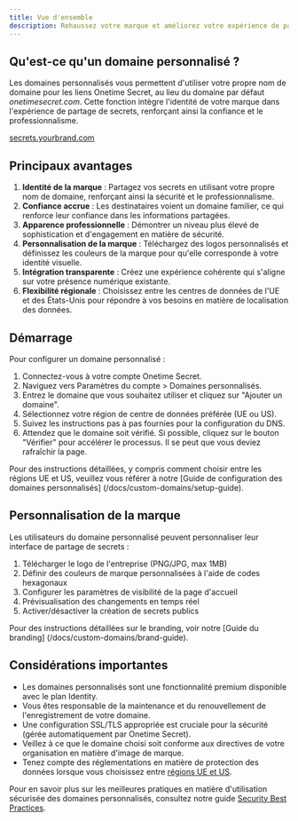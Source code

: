 ```yaml
---
title: Vue d'ensemble
description: Rehaussez votre marque et améliorez votre expérience de partage de secrets professionnels avec les Domaines personnalisés, une fonctionnalité avancée pour les agences, les entreprises et les utilisateurs chevronnés.
---
```


## Qu'est-ce qu'un domaine personnalisé ?

Les domaines personnalisés vous permettent d'utiliser votre propre nom de domaine pour les liens Onetime Secret, au lieu du domaine par défaut _onetimesecret.com_. Cette fonction intègre l'identité de votre marque dans l'expérience de partage de secrets, renforçant ainsi la confiance et le professionnalisme.

<div class="flex justify-center items-center my-10">
  <a href="https://onetimesecret.com/pricing" class="text-center inline-block">
    <span class="font-brand text-3xl sm:text-4xl md:text-5xl
                 bg-clip-text text-transparent
                 bg-gradient-to-r from-purple-400 via-pink-500 to-red-500
                 animate-flowing-colors
                 hover:animate-bounce
                 transition-all duration-300 ease-in-out
                 transform hover:scale-105
                 rounded-xl
                 dark:border-brand-600">
      secrets.yourbrand.com
    </span>
  </a>
</div>


## Principaux avantages

1. **Identité de la marque** : Partagez vos secrets en utilisant votre propre nom de domaine, renforçant ainsi la sécurité et le professionnalisme.
2. **Confiance accrue** : Les destinataires voient un domaine familier, ce qui renforce leur confiance dans les informations partagées.
3. **Apparence professionnelle** : Démontrer un niveau plus élevé de sophistication et d'engagement en matière de sécurité.
4. **Personnalisation de la marque** : Téléchargez des logos personnalisés et définissez les couleurs de la marque pour qu'elle corresponde à votre identité visuelle.
5. **Intégration transparente** : Créez une expérience cohérente qui s'aligne sur votre présence numérique existante.
6. **Flexibilité régionale** : Choisissez entre les centres de données de l'UE et des États-Unis pour répondre à vos besoins en matière de localisation des données.

## Démarrage

Pour configurer un domaine personnalisé :

1. Connectez-vous à votre compte Onetime Secret.
2. Naviguez vers Paramètres du compte > Domaines personnalisés.
3. Entrez le domaine que vous souhaitez utiliser et cliquez sur "Ajouter un domaine".
4. Sélectionnez votre région de centre de données préférée (UE ou US).
5. Suivez les instructions pas à pas fournies pour la configuration du DNS.
6. Attendez que le domaine soit vérifié. Si possible, cliquez sur le bouton "Vérifier" pour accélérer le processus. Il se peut que vous deviez rafraîchir la page.

Pour des instructions détaillées, y compris comment choisir entre les régions UE et US, veuillez vous référer à notre [Guide de configuration des domaines personnalisés] (/docs/custom-domains/setup-guide).

## Personnalisation de la marque

Les utilisateurs du domaine personnalisé peuvent personnaliser leur interface de partage de secrets :

1. Télécharger le logo de l'entreprise (PNG/JPG, max 1MB)
2. Définir des couleurs de marque personnalisées à l'aide de codes hexagonaux
3. Configurer les paramètres de visibilité de la page d'accueil
4. Prévisualisation des changements en temps réel
5. Activer/désactiver la création de secrets publics

Pour des instructions détaillées sur le branding, voir notre [Guide du branding] (/docs/custom-domains/brand-guide).


## Considérations importantes

- Les domaines personnalisés sont une fonctionnalité premium disponible avec le plan Identity.
- Vous êtes responsable de la maintenance et du renouvellement de l'enregistrement de votre domaine.
- Une configuration SSL/TLS appropriée est cruciale pour la sécurité (gérée automatiquement par Onetime Secret).
- Veillez à ce que le domaine choisi soit conforme aux directives de votre organisation en matière d'image de marque.
- Tenez compte des réglementations en matière de protection des données lorsque vous choisissez entre [régions UE et US](/docs/regions).

Pour en savoir plus sur les meilleures pratiques en matière d'utilisation sécurisée des domaines personnalisés, consultez notre guide [Security Best Practices](/docs/security-best-practices).
